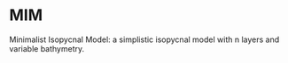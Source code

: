 # MIM
Minimalist Isopycnal Model: a simplistic isopycnal model with n layers and variable bathymetry.
